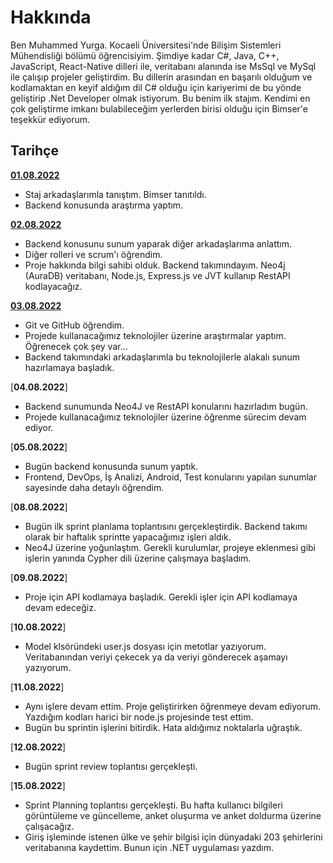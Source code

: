  # Hakkında
 
 Ben Muhammed Yurga. Kocaeli Üniversitesi'nde Bilişim Sistemleri Mühendisliği bölümü öğrencisiyim.
Şimdiye kadar C#, Java, C++, JavaScript, React-Native dilleri ile, veritabanı alanında ise MsSql ve MySql ile çalışıp projeler geliştirdim. 
Bu dillerin arasından en başarılı olduğum ve kodlamaktan en keyif aldığım dil C# olduğu için kariyerimi de bu yönde geliştirip .Net Developer olmak istiyorum. 
Bu benim ilk stajım. Kendimi en çok geliştirme imkanı bulabileceğim yerlerden birisi olduğu için Bimser'e teşekkür ediyorum. 


## Tarihçe

[**01.08.2022**](https://github.com/bimser-intern/docs/issues/99)
- Staj arkadaşlarımla tanıştım. Bimser tanıtıldı.
- Backend konusunda araştırma yaptım.
  
[**02.08.2022**](https://github.com/bimser-intern/docs/issues/99)
- Backend konusunu sunum yaparak diğer arkadaşlarıma anlattım. 
- Diğer rolleri ve scrum'ı öğrendim.
- Proje hakkında bilgi sahibi olduk. Backend takımındayım. Neo4j (AuraDB) veritabanı, Node.js, Express.js ve JVT kullanıp RestAPI kodlayacağız.

[**03.08.2022**](https://github.com/bimser-intern/docs/issues/99)
- Git ve GitHub öğrendim.
- Projede kullanacağımız teknolojiler üzerine araştırmalar yaptım. Öğrenecek çok şey var...
- Backend takımındaki arkadaşlarımla bu teknolojilerle alakalı sunum hazırlamaya başladık. 

[**04.08.2022**]
- Backend sunumunda Neo4J ve RestAPI konularını hazırladım bugün.
- Projede kullanacağımız teknolojiler üzerine öğrenme sürecim devam ediyor.

[**05.08.2022**]
- Bugün backend konusunda sunum yaptık.
- Frontend, DevOps, İş Analizi, Android, Test konularını yapılan sunumlar sayesinde daha detaylı öğrendim.

[**08.08.2022**]
- Bugün ilk sprint planlama toplantısını gerçekleştirdik. Backend takımı olarak bir haftalık sprintte yapacağımız işleri aldık.
- Neo4J üzerine yoğunlaştım. Gerekli kurulumlar, projeye eklenmesi gibi işlerin yanında Cypher dili üzerine çalışmaya başladım. 

[**09.08.2022**]
- Proje için API kodlamaya başladık. Gerekli işler için API kodlamaya devam edeceğiz.

[**10.08.2022**]
- Model klsöründeki user.js dosyası için metotlar yazıyorum. Veritabanından veriyi çekecek ya da veriyi gönderecek aşamayı yazıyorum.

[**11.08.2022**]
- Aynı işlere devam ettim. Proje geliştirirken öğrenmeye devam ediyorum. Yazdığım kodları harici bir node.js projesinde test ettim.
- Bugün bu sprintin işlerini bitirdik. Hata aldığımız noktalarla uğraştık.

[**12.08.2022**]
- Bugün sprint review toplantısı gerçekleşti. 

[**15.08.2022**]
- Sprint Planning toplantısı gerçekleşti. Bu hafta kullanıcı bilgileri görüntüleme ve güncelleme, anket oluşurma ve anket doldurma üzerine çalışacağız.
- Giriş işleminde istenen ülke ve şehir bilgisi için dünyadaki 203 şehirlerini veritabanına kaydettim. Bunun için .NET uygulaması yazdım. 

